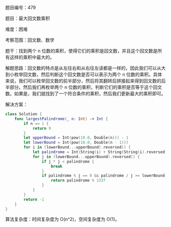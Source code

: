 题目编号：479

题目：最大回文数乘积

难度：困难

考察范围：回文数、数学

题干：找到两个 n 位数的乘积，使得它们的乘积是回文数，并且这个回文数是所有这样的乘积中最大的。

解题思路：回文数的特点是从左往右和从右往左读都是一样的，因此我们可以从大到小枚举回文数，然后判断这个回文数是否可以表示为两个 n 位数的乘积。具体来说，我们可以枚举回文数的前半部分，然后将其翻转后拼接起来得到回文数的后半部分。然后我们再枚举两个 n 位数的乘积，判断它们的乘积是否等于这个回文数。如果是，我们就找到了一个符合条件的乘积，然后我们更新最大的乘积即可。

解决方案：

```swift
class Solution {
    func largestPalindrome(_ n: Int) -> Int {
        if n == 1 {
            return 9
        }
        let upperBound = Int(pow(10.0, Double(n))) - 1
        let lowerBound = Int(pow(10.0, Double(n - 1)))
        for i in (lowerBound...upperBound).reversed() {
            let palindrome = Int(String(i) + String(String(i).reversed()))!
            for j in (lowerBound...upperBound).reversed() {
                if j * j < palindrome {
                    break
                }
                if palindrome % j == 0 && palindrome / j >= lowerBound && palindrome / j <= upperBound {
                    return palindrome % 1337
                }
            }
        }
        return -1
    }
}
```

算法复杂度：时间复杂度为 O(n^2)，空间复杂度为 O(1)。